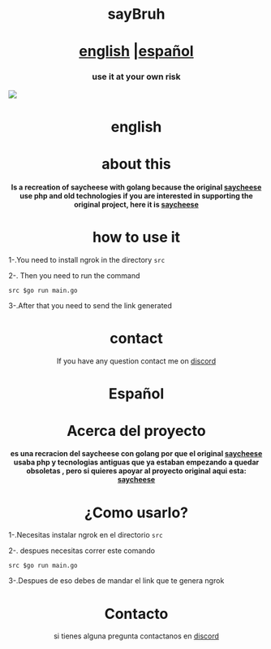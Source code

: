 

<h1 align="center"> sayBruh</h1>
<h1 align="center"> <a href="#english">english</a> |<a href="#español">español</a></h1>
<h3 align="center">
use it at your own risk</h3>
<img src="https://media.discordapp.net/attachments/786752885982625862/793290558164566026/Captura_de_Pantalla_2020-12-28_a_las_7.33.13_p.m..png?width=1256&height=693">

<h1 align="center" id="english"> english<h1>
<h1 align ="center">about this</h1>
<h4 align="center" >Is a recreation of saycheese with golang because the original <a href="https://github.com/hangetzzu/saycheese">saycheese</a> use php and  old technologies
 if you are interested in supporting the original project, here it is <a href="https://github.com/hangetzzu/saycheese">saycheese</a></h4>

<h1 align="center">how to use it </h1>

1-.You need to install ngrok in the directory `src`

2-. Then you need to run the command
```
src $go run main.go
```

3-.After that you need to send the link generated
<h1 align="center"> contact</h1>
<p align="center">
If you have any question contact me on <a href="https://discord.gg/DPYXzgZQhN">discord</a>
</p>


<h1 align ="center" id="español"> Español</h1>

<h1 align ="center">Acerca del proyecto</h1>

<h4 align="center" >es una recracion del saycheese con golang por que el original <a href="https://github.com/hangetzzu/saycheese">saycheese</a> usaba php y tecnologias antiguas que ya estaban empezando a quedar obsoletas , pero si quieres apoyar al proyecto original aqui esta: <a href="https://github.com/hangetzzu/saycheese">saycheese</a></h4>

<h1 align="center">¿Como usarlo? </h1>

1-.Necesitas instalar ngrok en el directorio `src`

2-. despues necesitas correr este comando
```
src $go run main.go
```

3-.Despues de eso debes de mandar el link que te genera ngrok
<h1 align="center"> Contacto</h1>
<p align="center">
si tienes alguna pregunta contactanos en <a href="https://discord.gg/DPYXzgZQhN">discord</a>
 </p>
